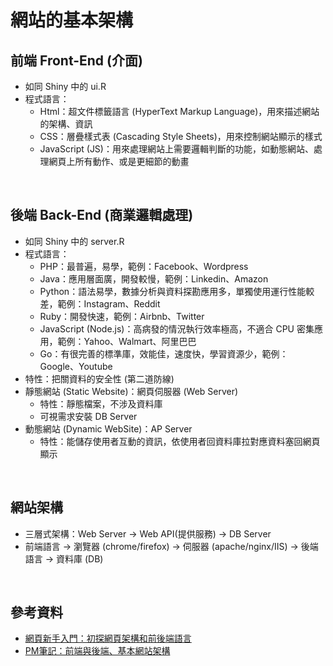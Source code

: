 # 網站的基本架構

## 前端 Front-End (介面)
* 如同 Shiny 中的 ui.R 
* 程式語言：
  * Html：超文件標籤語言 (HyperText Markup Language)，用來描述網站的架構、資訊
  * CSS：層疊樣式表 (Cascading Style Sheets)，用來控制網站顯示的樣式
  * JavaScript (JS)：用來處理網站上需要邏輯判斷的功能，如動態網站、處理網頁上所有動作、或是更細節的動畫
<br>

## 後端 Back-End (商業邏輯處理)
* 如同 Shiny 中的 server.R 
* 程式語言：
  * PHP：最普遍，易學，範例：Facebook、Wordpress
  * Java：應用層面廣，開發較慢，範例：Linkedin、Amazon
  * Python：語法易學，數據分析與資料探勘應用多，單獨使用運行性能較差，範例：Instagram、Reddit
  * Ruby：開發快速，範例：Airbnb、Twitter
  * JavaScript (Node.js)：高病發的情況執行效率極高，不適合 CPU 密集應用，範例：Yahoo、Walmart、阿里巴巴
  * Go：有很完善的標準庫，效能佳，速度快，學習資源少，範例：Google、Youtube
* 特性：把關資料的安全性 (第二道防線)
* 靜態網站 (Static Website)：網頁伺服器 (Web Server)
  * 特性：靜態檔案，不涉及資料庫
  * 可視需求安裝 DB Server
* 動態網站 (Dynamic WebSite)：AP Server
  * 特性：能儲存使用者互動的資訊，依使用者回資料庫拉對應資料塞回網頁顯示
<br>

## 網站架構
* 三層式架構：Web Server → Web API(提供服務) → DB Server
* 前端語言 → 瀏覽器 (chrome/firefox) → 伺服器 (apache/nginx/IIS) → 後端語言 → 資料庫 (DB)
<br>  

## 參考資料
* [網頁新手入門：初探網頁架構和前後端語言](https://medium.com/appworks-school/%E7%B6%B2%E9%A0%81%E6%96%B0%E6%89%8B%E5%85%A5%E9%96%80-%E5%88%9D%E6%8E%A2%E7%B6%B2%E9%A0%81%E6%9E%B6%E6%A7%8B%E5%92%8C%E5%89%8D%E5%BE%8C%E7%AB%AF%E8%AA%9E%E8%A8%80-a88a5dc86ee3)
* [PM筆記：前端與後端、基本網站架構](https://medium.com/%E4%B8%80%E5%80%8B%E4%BA%BA%E7%9A%84%E6%96%87%E8%97%9D%E5%BE%A9%E8%88%88/pm%E7%AD%86%E8%A8%98-%E5%89%8D%E7%AB%AF%E8%88%87%E5%BE%8C%E7%AB%AF-%E5%9F%BA%E6%9C%AC%E7%B6%B2%E7%AB%99%E6%9E%B6%E6%A7%8B-a679cd7a7bfc)
<br>
